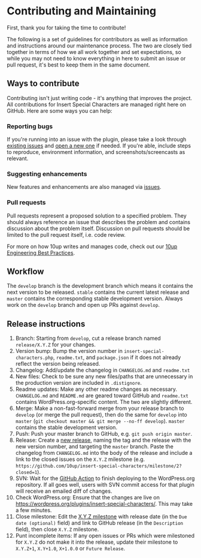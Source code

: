 # Contributing and Maintaining

First, thank you for taking the time to contribute!

The following is a set of guidelines for contributors as well as information and instructions around our maintenance process. The two are closely tied together in terms of how we all work together and set expectations, so while you may not need to know everything in here to submit an issue or pull request, it's best to keep them in the same document.

## Ways to contribute

Contributing isn't just writing code - it's anything that improves the project. All contributions for Insert Special Characters are managed right here on GitHub. Here are some ways you can help:

### Reporting bugs

If you're running into an issue with the plugin, please take a look through [existing issues](https://github.com/10up/insert-special-characters/issues) and [open a new one](https://github.com/10up/insert-special-characters/issues/new) if needed. If you're able, include steps to reproduce, environment information, and screenshots/screencasts as relevant.

### Suggesting enhancements

New features and enhancements are also managed via [issues](https://github.com/10up/insert-special-characters/issues).

### Pull requests

Pull requests represent a proposed solution to a specified problem. They should always reference an issue that describes the problem and contains discussion about the problem itself. Discussion on pull requests should be limited to the pull request itself, i.e. code review.

For more on how 10up writes and manages code, check out our [10up Engineering Best Practices](https://10up.github.io/Engineering-Best-Practices/).

## Workflow

The `develop` branch is the development branch which means it contains the next version to be released. `stable` contains the current latest release and `master` contains the corresponding stable development version. Always work on the `develop` branch and open up PRs against `develop`.

## Release instructions

1. Branch: Starting from `develop`, cut a release branch named `release/X.Y.Z` for your changes.
2. Version bump: Bump the version number in `insert-special-characters.php`, `readme.txt`, and `package.json` if it does not already reflect the version being released.
3. Changelog: Add/update the changelog in `CHANGELOG.md` and `readme.txt`
4. New files: Check to be sure any new files/paths that are unnecessary in the production version are included in `.distignore`.
5. Readme updates: Make any other readme changes as necessary. `CHANGELOG.md` and `README.md` are geared toward GitHub and `readme.txt` contains WordPress.org-specific content. The two are slightly different.
6. Merge: Make a non-fast-forward merge from your release branch to `develop` (or merge the pull request), then do the same for `develop` into `master` (`git checkout master && git merge --no-ff develop`). `master` contains the stable development version.
7. Push: Push your master branch to GitHub, e.g. `git push origin master`.
8. Release: Create a [new release](https://github.com/10up/insert-special-characters/releases/new), naming the tag and the release with the new version number, and targeting the `master` branch. Paste the changelog from `CHANGELOG.md` into the body of the release and include a link to the closed issues on the `X.Y.Z` milestone (e.g. `https://github.com/10up/insert-special-characters/milestone/2?closed=1`).
9. SVN: Wait for the [GitHub Action](https://github.com/10up/insert-special-characters/actions) to finish deploying to the WordPress.org repository. If all goes well, users with SVN commit access for that plugin will receive an emailed diff of changes.
10. Check WordPress.org: Ensure that the changes are live on https://wordpress.org/plugins/insert-special-characters/. This may take a few minutes.
11. Close milestone: Edit the [X.Y.Z milestone](https://github.com/10up/insert-special-characters/milestone/#) with release date (in the `Due date (optional)` field) and link to GitHub release (in the `Description` field), then close `X.Y.Z` milestone.
12. Punt incomplete items: If any open issues or PRs which were milestoned for `X.Y.Z` do not make it into the release, update their milestone to `X.Y.Z+1`, `X.Y+1.0`, `X+1.0.0` or `Future Release`.
